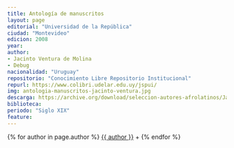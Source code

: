 ```yaml
---
title: Antología de manuscritos
layout: page
editorial: "Universidad de la República"
ciudad: "Montevideo"
edicion: 2008
year: 
author: 
- Jacinto Ventura de Molina
- Debug
nacionalidad: "Uruguay"
repositorio: "Conocimiento Libre Repositorio Institucional"
repurl: https://www.colibri.udelar.edu.uy/jspui/
img: antologia-manuscritos-jacinto-ventura.jpg
descarga: https://archive.org/download/seleccion-autores-afrolatinos/Jacinto%20Ventura%20de%20Molina.%20Antologia%20de%20Manuscritos.pdf
biblioteca: 
periodo: "Siglo XIX"
feature:
---
```




{% for author in page.author %}
<a href="{{ site.baseurl }}/autoras/{{ author | slugify | url_encode }}" title="">{{ author }}</a> + {% endfor %}



